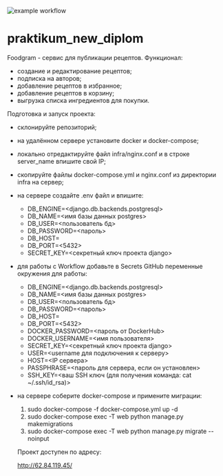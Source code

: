 ![example workflow](https://github.com/DariaDolotina/foodgram-project-react/actions/workflows/main.yml/badge.svg)
# praktikum_new_diplom
Foodgram - сервис для публикации рецептов. 
Функционал:
- создание и редактирование рецептов;
- подписка на авторов;
- добавление рецептов в избранное;
- добавление рецептов в корзину;
- выгрузка списка ингредиентов для покупки.

Подготовка и запуск проекта:

- cклонируйте репозиторий;
- на удалённом сервере установите docker и docker-compose;
- локально отредактируйте файл infra/nginx.conf и в строке server_name впишите свой IP;
- скопируйте файлы docker-compose.yml и nginx.conf из директории infra на сервер;
- на сервере создайте .env файл и впишите:
    - DB_ENGINE=<django.db.backends.postgresql>
    - DB_NAME=<имя базы данных postgres>
    - DB_USER=<пользователь бд>
    - DB_PASSWORD=<пароль>
    - DB_HOST=<db>
    - DB_PORT=<5432>
    - SECRET_KEY=<секретный ключ проекта django>
- для работы с Workflow добавьте в Secrets GitHub переменные окружения для работы:
    - DB_ENGINE=<django.db.backends.postgresql>
    - DB_NAME=<имя базы данных postgres>
    - DB_USER=<пользователь бд>
    - DB_PASSWORD=<пароль>
    - DB_HOST=<db>
    - DB_PORT=<5432>
    - DOCKER_PASSWORD=<пароль от DockerHub>
    - DOCKER_USERNAME=<имя пользователя>
    - SECRET_KEY=<секретный ключ проекта django>
    - USER=<username для подключения к серверу>
    - HOST=<IP сервера>
    - PASSPHRASE=<пароль для сервера, если он установлен>
    - SSH_KEY=<ваш SSH ключ (для получения команда: cat ~/.ssh/id_rsa)>
  
- на сервере соберите docker-compose и примените миграции:
  1. sudo docker-compose -f docker-compose.yml up -d
  2. sudo docker-compose exec -T web python manage.py makemigrations
  3. sudo docker-compose exec -T web python manage.py migrate --noinput
  
  Проект доступен по адресу:
  
  http://62.84.119.45/
  
  


